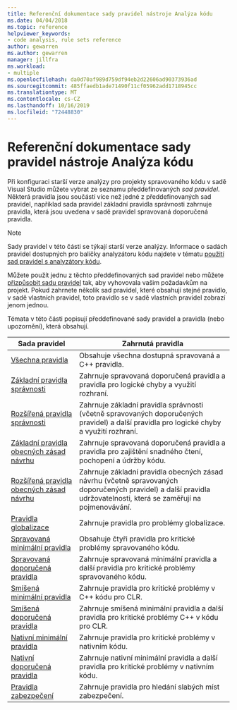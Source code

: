 ```yaml
---
title: Referenční dokumentace sady pravidel nástroje Analýza kódu
ms.date: 04/04/2018
ms.topic: reference
helpviewer_keywords:
- code analysis, rule sets reference
author: gewarren
ms.author: gewarren
manager: jillfra
ms.workload:
- multiple
ms.openlocfilehash: da0d70af989d759df94eb2d22606ad90373936ad
ms.sourcegitcommit: 485ffaedb1ade71490f11cf05962add1718945cc
ms.translationtype: MT
ms.contentlocale: cs-CZ
ms.lasthandoff: 10/16/2019
ms.locfileid: "72448830"
---
```

# <a name="code-analysis-rule-set-reference"></a>Referenční dokumentace sady pravidel nástroje Analýza kódu

Při konfiguraci starší verze analýzy pro projekty spravovaného kódu v sadě Visual Studio můžete vybrat ze seznamu předdefinovaných *sad pravidel*. Některá pravidla jsou součástí více než jedné z předdefinovaných sad pravidel, například sada pravidel základní pravidla správnosti zahrnuje pravidla, která jsou uvedena v sadě pravidel spravovaná doporučená pravidla.

> [!NOTE]
> Sady pravidel v této části se týkají starší verze analýzy. Informace o sadách pravidel dostupných pro balíčky analyzátoru kódu najdete v tématu [použití sad pravidel s analyzátory kódu](analyzer-rule-sets.md).

Můžete použít jednu z těchto předdefinovaných sad pravidel nebo můžete [přizpůsobit sadu pravidel](../code-quality/how-to-create-a-custom-rule-set.md) tak, aby vyhovovala vašim požadavkům na projekt. Pokud zahrnete několik sad pravidel, které obsahují stejné pravidlo, v sadě vlastních pravidel, toto pravidlo se v sadě vlastních pravidel zobrazí jenom jednou.

Témata v této části popisují předdefinované sady pravidel a pravidla (nebo upozornění), která obsahují.

| Sada pravidel | Zahrnutá pravidla |
| - | - |
| [Všechna pravidla](all-rules-rule-set.md) | Obsahuje všechna dostupná spravovaná a C++ pravidla. |
| [Základní pravidla správnosti](basic-correctness-rules-rule-set-for-managed-code.md) | Zahrnuje spravovaná doporučená pravidla a pravidla pro logické chyby a využití rozhraní. |
| [Rozšířená pravidla správnosti](extended-correctness-rules-rule-set-for-managed-code.md) | Zahrnuje základní pravidla správnosti (včetně spravovaných doporučených pravidel) a další pravidla pro logické chyby a využití rozhraní. |
| [Základní pravidla obecných zásad návrhu](basic-design-guideline-rules-rule-set-for-managed-code.md) | Zahrnuje spravovaná doporučená pravidla a pravidla pro zajištění snadného čtení, pochopení a údržby kódu. |
| [Rozšířená pravidla obecných zásad návrhu](extended-design-guidelines-rules-rule-set-for-managed-code.md) | Zahrnuje základní pravidla obecných zásad návrhu (včetně spravovaných doporučených pravidel) a další pravidla udržovatelnosti, která se zaměřují na pojmenovávání. |
| [Pravidla globalizace](globalization-rules-rule-set-for-managed-code.md) | Zahrnuje pravidla pro problémy globalizace. |
| [Spravovaná minimální pravidla](managed-minimum-rules-rule-set-for-managed-code.md) | Obsahuje čtyři pravidla pro kritické problémy spravovaného kódu. |
| [Spravovaná doporučená pravidla](managed-recommended-rules-rule-set-for-managed-code.md) | Zahrnuje spravovaná minimální pravidla a další pravidla pro kritické problémy spravovaného kódu. |
| [Smíšená minimální pravidla](mixed-minimum-rules-rule-set.md) | Zahrnuje pravidla pro kritické problémy v C++ kódu pro CLR. |
| [Smíšená doporučená pravidla](mixed-recommended-rules-rule-set.md) | Zahrnuje smíšená minimální pravidla a další pravidla pro kritické problémy C++ v kódu pro CLR. |
| [Nativní minimální pravidla](native-minimum-rules-rule-set.md) | Zahrnuje pravidla pro kritické problémy v nativním kódu. |
| [Nativní doporučená pravidla](native-recommended-rules-rule-set.md) | Zahrnuje nativní minimální pravidla a další pravidla pro kritické problémy v nativním kódu. |
| [Pravidla zabezpečení](security-rules-rule-set-for-managed-code.md) | Zahrnuje pravidla pro hledání slabých míst zabezpečení. |
